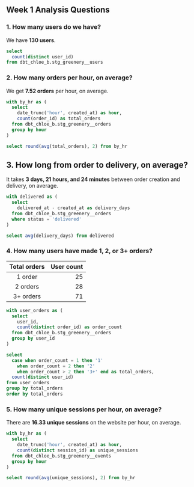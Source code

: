 ## Week 1 Analysis Questions

### 1. How many users do we have?
We have **130 users**.

```sql
select 
  count(distinct user_id)
from dbt_chloe_b.stg_greenery__users
```


### 2. How many orders per hour, on average?
We get **7.52 orders** per hour, on average.

```sql
with by_hr as (
  select
    date_trunc('hour', created_at) as hour,
    count(order_id) as total_orders
  from dbt_chloe_b.stg_greenery__orders
  group by hour
)

select round(avg(total_orders), 2) from by_hr
```

## 3. How long from order to delivery, on average?
It takes **3 days, 21 hours, and 24 minutes** between order creation and delivery, on average.

```sql
with delivered as (
  select
    delivered_at - created_at as delivery_days
  from dbt_chloe_b.stg_greenery__orders
  where status = 'delivered'
)

select avg(delivery_days) from delivered
```

### 4. How many users have made 1, 2, or 3+ orders?
| Total orders | User count |
|:------------:|-----------:|
|1 order|25|
|2 orders|28|
|3+ orders|71|

```sql
with user_orders as (
  select
    user_id,
    count(distinct order_id) as order_count
  from dbt_chloe_b.stg_greenery__orders
  group by user_id
)

select 
  case when order_count = 1 then '1'
    when order_count = 2 then '2'
    when order_count > 2 then '3+' end as total_orders,
  count(distinct user_id)
from user_orders
group by total_orders
order by total_orders
```

### 5. How many unique sessions per hour, on average?
There are **16.33 unique sessions** on the website per hour, on average.

```sql
with by_hr as (
  select
    date_trunc('hour', created_at) as hour,
    count(distinct session_id) as unique_sessions
  from dbt_chloe_b.stg_greenery__events
  group by hour
)

select round(avg(unique_sessions), 2) from by_hr
```
